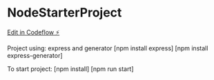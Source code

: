 # NodeStarterProject

[Edit in Codeflow ⚡️](https://stackblitz.com/~/github.com/AbigailBrandon/NodeStarterProject)


Project using: express and generator [npm install express] [npm install express-generator]

To start project: [npm install] [npm run start]